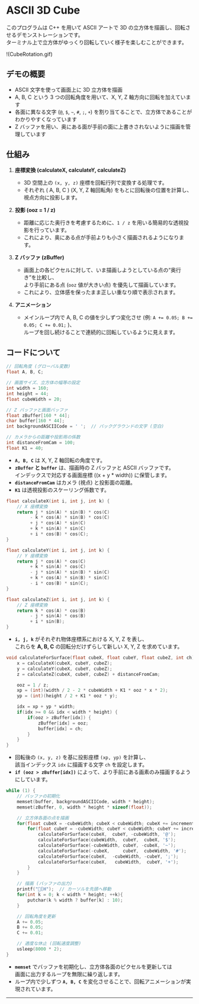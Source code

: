 
# ASCII 3D Cube

このプログラムは C++ を用いて ASCII アートで 3D の立方体を描画し、回転させるデモンストレーションです。  
ターミナル上で立方体がゆっくり回転していく様子を楽しむことができます。

!(CubeRotation.gif)

## デモの概要

- ASCII 文字を使って画面上に 3D 立方体を描画  
- A, B, C という 3 つの回転角度を用いて、X, Y, Z 軸方向に回転を加えています  
- 各面に異なる文字 (`@`, `$`, `~`, `#`, `;`, `+`) を割り当てることで、立方体であることがわかりやすくなっています  
- Z バッファを用い、奥にある面が手前の面に上書きされないように描画を管理しています

## 仕組み

1. **座標変換 (calculateX, calculateY, calculateZ)**
   - 3D 空間上の `(x, y, z)` 座標を回転行列で変換する処理です。
   - それぞれ \( A, B, C \) (X, Y, Z 軸回転角) をもとに回転後の位置を計算し、視点方向に投影します。

2. **投影 (ooz = 1 / z)**
   - 距離に応じた奥行きを考慮するために、`1 / z` を用いる簡易的な透視投影を行っています。
   - これにより、奥にある点が手前よりも小さく描画されるようになります。

3. **Z バッファ (zBuffer)**
   - 画面上の各ピクセルに対して、いま描画しようとしている点の“奥行き”を比較し、  
     より手前にある点 (`ooz` 値が大きい点) を優先して描画しています。
   - これにより、立体感を保ったまま正しい重なり順で表示されます。

4. **アニメーション**
   - メインループ内で A, B, C の値を少しずつ変化させ (例: `A += 0.05; B += 0.05; C += 0.01;` )、  
     ループを回し続けることで連続的に回転しているように見えます。

## コードについて

```cpp
// 回転角度 (グローバル変数)
float A, B, C;

// 画面サイズ、立方体の幅等の設定
int width = 160;
int height = 44;
float cubeWidth = 20;

// Z バッファと画面バッファ
float zBuffer[160 * 44];
char buffer[160 * 44];
int backgroundASCIICode = ' ';  // バックグラウンドの文字 (空白)

// カメラからの距離や投影用の係数
int distanceFromCam = 100;
float K1 = 40;
```

- **`A, B, C`** は X, Y, Z 軸回転の角度です。  
- **`zBuffer` と `buffer`** は、描画時の Z バッファと ASCII バッファです。  
  インデックスで対応する画面座標 \((x + y * width)\) に保管します。  
- **`distanceFromCam`** はカメラ (視点) と投影面の距離。  
- **`K1`** は透視投影のスケーリング係数です。

```cpp
float calculateX(int i, int j, int k) {
    // X 座標変換
    return j * sin(A) * sin(B) * cos(C)
         - k * cos(A) * sin(B) * cos(C)
         + j * cos(A) * sin(C)
         + k * sin(A) * sin(C)
         + i * cos(B) * cos(C);
}

float calculateY(int i, int j, int k) {
    // Y 座標変換
    return j * cos(A) * cos(C)
         + k * sin(A) * cos(C)
         - j * sin(A) * sin(B) * sin(C)
         + k * cos(A) * sin(B) * sin(C)
         - i * cos(B) * sin(C);
}

float calculateZ(int i, int j, int k) {
    // Z 座標変換
    return k * cos(A) * cos(B)
         - j * sin(A) * cos(B)
         + i * sin(B);
}
```

- **`i, j, k`** がそれぞれ物体座標系における X, Y, Z を表し、  
  これらを **A, B, C** の回転分だけずらして新しい X, Y, Z を求めています。

```cpp
void calculateForSurface(float cubeX, float cubeY, float cubeZ, int ch) {
    x = calculateX(cubeX, cubeY, cubeZ);
    y = calculateY(cubeX, cubeY, cubeZ);
    z = calculateZ(cubeX, cubeY, cubeZ) + distanceFromCam;

    ooz = 1 / z;
    xp = (int)(width / 2 - 2 * cubeWidth + K1 * ooz * x * 2);
    yp = (int)(height / 2 + K1 * ooz * y);

    idx = xp + yp * width;
    if(idx >= 0 && idx < width * height) {
        if(ooz > zBuffer[idx]) {
            zBuffer[idx] = ooz;
            buffer[idx] = ch;
        }
    }
}
```

- 回転後の `(x, y, z)` を基に投影座標 `(xp, yp)` を計算し、  
  該当インデックス `idx` に描画する文字 `ch` を設定します。  
- **`if (ooz > zBuffer[idx])`** によって、より手前にある画素のみ描画するようにしています。

```cpp
while (1) {
    // バッファの初期化
    memset(buffer, backgroundASCIICode, width * height);
    memset(zBuffer, 0, width * height * sizeof(float));

    // 立方体各面の点を描画
    for(float cubeX = -cubeWidth; cubeX < cubeWidth; cubeX += incrementSpeed){
        for(float cubeY = -cubeWidth; cubeY < cubeWidth; cubeY += incrementSpeed){
            calculateForSurface(cubeX,  cubeY, -cubeWidth, '@');
            calculateForSurface(cubeWidth,  cubeY,  cubeX, '$');
            calculateForSurface(-cubeWidth, cubeY, -cubeX, '~');
            calculateForSurface(-cubeX,     cubeY,  cubeWidth, '#');
            calculateForSurface(cubeX,  -cubeWidth, -cubeY, ';');
            calculateForSurface(cubeX,   cubeWidth,  cubeY, '+');
        }
    }

    // 描画 (バッファの出力)
    printf("[H");  // カーソルを先頭へ移動
    for(int k = 0; k < width * height; ++k){
        putchar(k % width ? buffer[k] : 10);
    }

    // 回転角度を更新
    A += 0.05;
    B += 0.05;
    C += 0.01;

    // 適度な休止 (回転速度調整)
    usleep(8000 * 2);
}
```

- **`memset`** でバッファを初期化し、立方体各面のピクセルを更新しては  
  画面に出力するループを無限に繰り返します。  
- ループ内で少しずつ **`A, B, C`** を変化させることで、回転アニメーションが実現されています。

---
